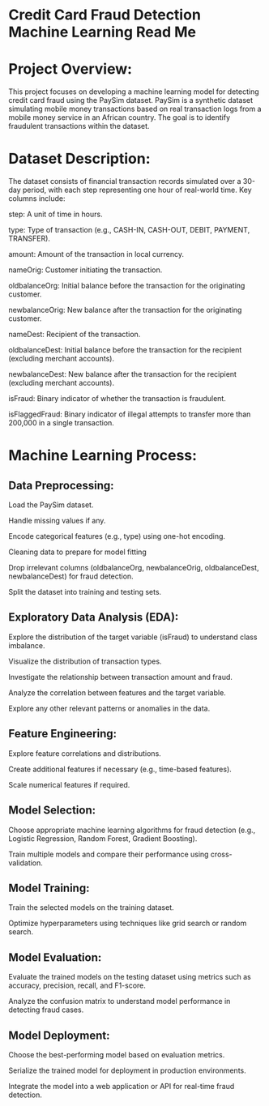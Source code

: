# Credit Card Fraud Detection Machine Learning Read Me

# Project Overview:

This project focuses on developing a machine learning model for detecting credit card fraud using the PaySim dataset. PaySim is a synthetic dataset simulating mobile money transactions based on real transaction logs from a mobile money service in an African country. The goal is to identify fraudulent transactions within the dataset.

# Dataset Description:

The dataset consists of financial transaction records simulated over a 30-day period, with each step representing one hour of real-world time. Key columns include:

step: A unit of time in hours.

type: Type of transaction (e.g., CASH-IN, CASH-OUT, DEBIT, PAYMENT, TRANSFER).

amount: Amount of the transaction in local currency.

nameOrig: Customer initiating the transaction.

oldbalanceOrg: Initial balance before the transaction for the originating customer.

newbalanceOrig: New balance after the transaction for the originating customer.

nameDest: Recipient of the transaction.

oldbalanceDest: Initial balance before the transaction for the recipient (excluding merchant accounts).

newbalanceDest: New balance after the transaction for the recipient (excluding merchant accounts).

isFraud: Binary indicator of whether the transaction is fraudulent.

isFlaggedFraud: Binary indicator of illegal attempts to transfer more than 200,000 in a single transaction.

# Machine Learning Process:


## Data Preprocessing:

Load the PaySim dataset.

Handle missing values if any.

Encode categorical features (e.g., type) using one-hot encoding.

Cleaning data to prepare for model fitting

Drop irrelevant columns (oldbalanceOrg, newbalanceOrig, oldbalanceDest, newbalanceDest) for fraud detection.

Split the dataset into training and testing sets.


## Exploratory Data Analysis (EDA):

Explore the distribution of the target variable (isFraud) to understand class imbalance.

Visualize the distribution of transaction types.

Investigate the relationship between transaction amount and fraud.

Analyze the correlation between features and the target variable.

Explore any other relevant patterns or anomalies in the data.


## Feature Engineering:

Explore feature correlations and distributions.

Create additional features if necessary (e.g., time-based features).

Scale numerical features if required.

## Model Selection:

Choose appropriate machine learning algorithms for fraud detection (e.g., Logistic Regression, Random Forest, Gradient Boosting).

Train multiple models and compare their performance using cross-validation.

## Model Training:

Train the selected models on the training dataset.

Optimize hyperparameters using techniques like grid search or random search.

## Model Evaluation:

Evaluate the trained models on the testing dataset using metrics such as accuracy, precision, recall, and F1-score.

Analyze the confusion matrix to understand model performance in detecting fraud cases.

## Model Deployment:

Choose the best-performing model based on evaluation metrics.

Serialize the trained model for deployment in production environments.

Integrate the model into a web application or API for real-time fraud detection.
